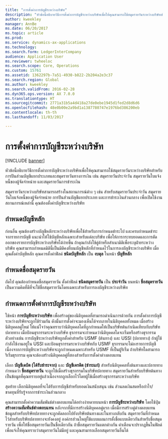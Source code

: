 ```yaml
---
title: "การตั้งค่าการบัญชีระหว่างบริษัท"
description: "หัวข้อนี้อธิบายวิธีการตั้งค่าการบัญชีระหว่างบริษัทเพื่อให้คุณสามารถใช้สมุดรายวันระหว่างบริษัทสำหรับการปันส่วนบัญชีแยกประเภทและสมุดรายวันทางการเงิน เช่น สมุดรายวันประจำวัน สมุดรายวันใบแจ้งหนี้ของผู้จัดจำหน่าย และสมุดรายวันการชำระเงิน"
author: kweekley
manager: AnnBe
ms.date: 06/20/2017
ms.topic: article
ms.prod: 
ms.service: dynamics-ax-applications
ms.technology: 
ms.search.form: LedgerInterCompany
audience: Application User
ms.reviewer: twheeloc
ms.search.scope: Core, Operations
ms.custom: 15761
ms.assetid: 1362297b-7a51-4930-b822-2b204a2e3c37
ms.search.region: Global
ms.author: kweekley
ms.search.validFrom: 2016-02-28
ms.dyn365.ops.version: AX 7.0.0
ms.translationtype: HT
ms.sourcegitcommit: 2771a31b5a4d418a27de0ebe1945d1fed2d8d6d6
ms.openlocfilehash: 48e0b00e2a9bd1a1387780747e1976bd386200eb
ms.contentlocale: th-th
ms.lasthandoff: 11/03/2017

---
```


# <a name="intercompany-accounting-setup"></a>การตั้งค่าการบัญชีระหว่างบริษัท

[!INCLUDE [banner](../includes/banner.md)]

หัวข้อนี้อธิบายวิธีการตั้งค่าการบัญชีระหว่างบริษัทเพื่อให้คุณสามารถใช้สมุดรายวันระหว่างบริษัทสำหรับการปันส่วนบัญชีแยกประเภทและสมุดรายวันทางการเงิน เช่น สมุดรายวันประจำวัน สมุดรายวันใบแจ้งหนี้ของผู้จัดจำหน่าย และสมุดรายวันการชำระเงิน

สมุดรายวันระหว่างบริษัทสามารถสร้างในสถานการณ์ต่าง ๆ เช่น สำหรับสมุดรายวันประจำวัน สมุดรายวันใบแจ้งหนี้ของผู้จัดจำหน่าย การปันส่วนบัญชีแยกประเภท และการชำระเงินส่วนกลาง เพื่อเปิดใช้งานสถานการณ์เหล่านี้ คุณต้องตั้งค่าบัญชีระหว่างบริษัท

## <a name="define-main-accounts"></a>กำหนดบัญชีหลัก
ก่อนอื่น คุณต้องสร้างบัญชีหลักระหว่างบริษัทเพื่อใช้สำหรับการกำหนดชำระไป และครบกำหนดชำระจากรายการบัญชี แนะนำให้ใช้บัญชีหลักเฉพาะสำหรับแต่ละบริษัท เพื่อให้การกระทบยอดและการตัดออกของรายการบัญชีระหว่างบริษัทได้ง่ายขึ้น ถ้าคุณกำลังใช้คู่ค้าหรือสำเนามิติเพื่อระบุฝ่ายระหว่างบริษัท คุณสามารถกำหนดมิตินี้เป็นมิติคงที่บนบัญชีหลักที่กำหนดไว้ในการลงบัญชีระหว่างบริษัท เมื่อคุณตั้งค่าบัญชีหลัก คุณควรตั้งค่าฟิลด์ **ชนิดบัญชีหลัก** เป็น **งบดุล** ในหน้า **บัญชีหลัก**

## <a name="define-journal-names"></a>กำหนดชื่อสมุดรายวัน
ถัดไป คุณต้องกำหนดชื่อสมุดรายวัน ตั้งค่าฟิลด์ **ชนิดสมุดรายวัน** เป็น **ประจำวัน** บนหน้า **ชื่อสมุดรายวัน** เป็นความคิดที่ดีที่จะใช้ชื่อสมุดรายวันโดยเฉพาะสำหรับการลงบัญชีระหว่างบริษัท

## <a name="define-intercompany-accounting-setup"></a>กำหนดการตั้งค่าการบัญชีระหว่างบริษัท
ใช้หน้า **การบัญชีระหว่างบริษัท** เพื่อสร้างคู่ของนิติบุคคลที่สามารถดำเนินการด้วยกัน การตั้งค่าการบัญชีระหว่างบริษัทจะถูกใช้ร่วมกัน ดังนั้นการตั้งค่าจะมองเห็นได้จากภายในนิติบุคคลทั้งหมด เมื่อสร้างนิติบุคคลคู่ใหม่ ให้แน่ใจว่าคุณทราบว่านิติบุคคลใดที่ถูกกำหนดให้เป็นบริษัทต้นกำเนิดเทียบกับบริษัทปลายทาง เมื่อป้อนธุรกรรมระหว่างบริษัท ธุรกรรมจะกำหนดว่านิติบุคคลใดจะเริ่มหรือสร้างธุรกรรม ตัวอย่างเช่น การบัญชีระหว่างบริษัทถูกตั้งค่าสำหรับ USMF (ต้นทาง) และ USSI (ปลายทาง) ถ้าผู้ใช้กำลังใช้งานอยู่ใน USSI และป้อนธุรกรรมระหว่างบริษัทกับ USMF ธุรกรรมจะไม่ลงรายการบัญชีเนื่องจากการบัญชีระหว่างบริษัทจะถูกกำหนดเฉพาะสำหรับ USMF ที่เป็นผู้ริเริ่ม ถ้าบริษัทใดสามารถริเริ่มธุรกรรม คุณจะต้องสร้างนิติบุคคลคู่ที่สองสำหรับการตั้งค่าต่างตอบแทน 

เลือก **บัญชีเดบิต (ได้รับชำระจาก)** และ **บัญชีเครดิต (ชำระแก่)** สำหรับนิติบุคคลทั้งต้นทางและปลายทาง กำหนดว่า **ชื่อสมุดรายวัน** จะถูกใช้เมื่อสร้างธุรกรรมในบริษัทปลายทาง สมุดรายวันสำหรับบริษัทต้นทางเป็นข้อมูลที่คุณทราบอยู่แล้วเนื่องจากถูกเลือกไว้โดยผู้ใช้เมื่อสร้างธุรกรรมระหว่างบริษัท 

สุดท้าย เลือกนิติบุคคลที่จะได้รับการบัญชีสำหรับยอดเงินสนับสนุน เช่น ส่วนลดเงินสดหรือกำไร/ขาดทุนที่รับรู้จากการชำระเงินส่วนกลาง 

คุณสามารถตั้งค่าความสัมพันธ์ต่างตอบแทนได้อย่างง่ายดายบนหน้า **การบัญชีระหว่างบริษัท** โดยใช้ปุ่ม **สร้างความสัมพันธ์ต่างตอบแทน** หลังจากที่มีการสร้างนิติบุคคลคู่แรก เมื่อมีการสร้างคู่ต่างตอบแทน ข้อมูลสำหรับบริษัทปลายทางจะถูกคัดลอกไปยังบริษัทต้นทางและในทางกลับกัน สมุดรายวันที่กำหนดไว้สำหรับบริษัทปลายทางจะยังคงอยู่ องค์กรส่วนใหญ่ใช้แบบแผนการตั้งชื่อแบบเดียวกันสำหรับชื่อสมุดรายวัน เพื่อให้ชื่อสมุดรายวันเป็นชื่อเดียวกัน ถ้าชื่อสมุดรายวันแตกต่างกัน คำเตือนจะปรากฏขึ้นในฟิลด์เพื่อแจ้งให้คุณทราบว่าสมุดรายวันไม่มีอยู่ และคุณสามารถเลือกสมุดรายวันอื่นได้




